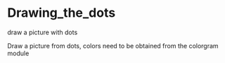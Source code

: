 # Drawing_the_dots
draw a picture with dots



Draw a picture from dots, colors need to be obtained from the colorgram module
